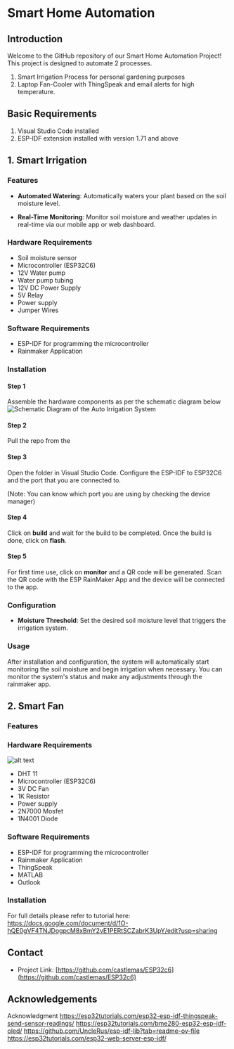 # Smart Home Automation

## Introduction
Welcome to the GitHub repository of our Smart Home Automation Project! This project is designed to automate 2 processes. 
1. Smart Irrigation Process for personal gardening purposes
2. Laptop Fan-Cooler with ThingSpeak and email alerts for high temperature.

## Basic Requirements
1. Visual Studio Code installed
2. ESP-IDF extension installed with version 1.71 and above

## 1. Smart Irrigation
### Features
- **Automated Watering**: Automatically waters your plant based on the soil moisture level.
<!-- - **Easy Configuration**: A user-friendly interface to set up and manage watering schedules. -->
- **Real-Time Monitoring**: Monitor soil moisture and weather updates in real-time via our mobile app or web dashboard.
<!-- - **Energy Efficient**: Designed to save water and reduce energy consumption by using advanced algorithms to determine the precise amount of water needed. -->

### Hardware Requirements
- Soil moisture sensor
- Microcontroller (ESP32C6)
- 12V Water pump
- Water pump tubing
- 12V DC Power Supply
- 5V Relay
- Power supply
- Jumper Wires


### Software Requirements
- ESP-IDF for programming the microcontroller
- Rainmaker Application

### Installation
#### Step 1
Assemble the hardware components as per the schematic diagram below
![Schematic Diagram of the Auto Irrigation System](https://raw.githubusercontent.com/castlemas/Smart-Home-Automation-ESP32c6/main/images/schematic-diagram.jpg
)

#### Step 2
Pull the repo from the 

#### Step 3
Open the folder in Visual Studio Code. Configure the ESP-IDF to ESP32C6 and the port that you are connected to. 

(Note: You can know which port you are using by checking the device manager)

#### Step 4
Click on **build** and wait for the build to be completed. Once the build is done, click on **flash**.

#### Step 5
For first time use, click on **monitor** and a QR code will be generated. Scan the QR code with the ESP RainMaker App and the device will be connected to the app.

### Configuration
- **Moisture Threshold**: Set the desired soil moisture level that triggers the irrigation system.
<!-- - **Watering Schedule**: Customize the watering intervals and duration according to your specific needs. -->

### Usage
After installation and configuration, the system will automatically start monitoring the soil moisture and begin irrigation when necessary. You can monitor the system's status and make any adjustments through the rainmaker app.

## 2. Smart Fan
### Features



### Hardware Requirements
![alt text](https://hackmd-prod-images.s3-ap-northeast-1.amazonaws.com/uploads/upload_8a2a35991a701750a73a1a32da6f2a31.png?AWSAccessKeyId=AKIA3XSAAW6AWSKNINWO&Expires=1713327807&Signature=fj6JDPdEWNvrKlpbK2AbJF2zkMI%3D)

- DHT 11
- Microcontroller (ESP32C6)
- 3V DC Fan 
- 1K Resistor
- Power supply
- 2N7000 Mosfet
- 1N4001 Diode

### Software Requirements
- ESP-IDF for programming the microcontroller
- Rainmaker Application
- ThingSpeak
- MATLAB
- Outlook

### Installation
For full details please refer to tutorial here: https://docs.google.com/document/d/1O-hQE0gVF4TNJDogpcM8xBmY2vE1PERtSCZabrK3UpY/edit?usp=sharing

## Contact
- Project Link: [https://github.com/castlemas/ESP32c6](https://github.com/castlemas/ESP32c6)

## Acknowledgements

Acknowledgment
https://esp32tutorials.com/esp32-esp-idf-thingspeak-send-sensor-readings/ 
https://esp32tutorials.com/bme280-esp32-esp-idf-oled/ 
https://github.com/UncleRus/esp-idf-lib?tab=readme-ov-file 
https://esp32tutorials.com/esp32-web-server-esp-idf/ 
